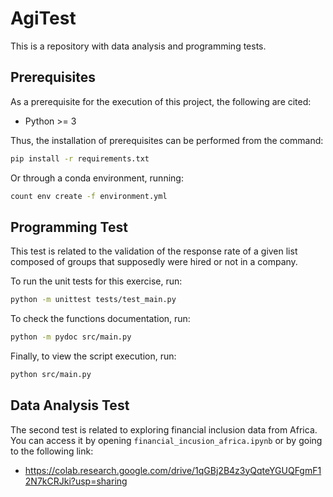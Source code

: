 # AgiTest
This is a repository with data analysis and programming tests.

## Prerequisites
As a prerequisite for the execution of this project, the following are cited:
  - Python >= 3

Thus, the installation of prerequisites can be performed from the command:
```bash
pip install -r requirements.txt
```
Or through a conda environment, running:
```bash
count env create -f environment.yml
```

## Programming Test
This test is related to the validation of the response rate of a given list composed of groups that supposedly were hired or not in a company.

To run the unit tests for this exercise, run:

```bash
python -m unittest tests/test_main.py
```

To check the functions documentation, run:
```bash
python -m pydoc src/main.py
```

Finally, to view the script execution, run:
```bash
python src/main.py
```

## Data Analysis Test
The second test is related to exploring financial inclusion data from Africa. You can access it by opening `financial_incusion_africa.ipynb` or by going to the following link:
 - https://colab.research.google.com/drive/1qGBj2B4z3yQqteYGUQFgmF12N7kCRJki?usp=sharing